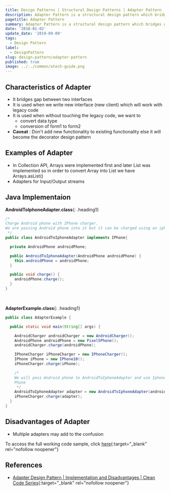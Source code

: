 ```yaml
---
title: Design Patterns | Structural Design Patterns | Adapter Pattern
description: Adapter Pattern is a structural design pattern which bridges gap between two interfaces. It is used when we write new interface (new client) which will work with legacy code keeping in mind we don't end up adding new functionality to existing functionality.
pagetitle: Adapter Pattern
summary: Adapter Pattern is a structural design pattern which bridges gap between two interfaces.
date: '2018-01-02'
update_date: '2019-09-09'
tags:
  - Design Pattern
label:
  - DesignPattern
slug: design-pattern/adapter-pattern
published: true
image: ../../common/atech-guide.png
---
```


## Characteristics of Adapter 
- It bridges gap between two interfaces
- It is used when we write new interface (new client) which will work with legacy code
- It is used when without touching the legacy code, we want to
  - convert data type
  - conversion of form1 to form2
- **Caveat** : Don't add new functionality to existing functionality else it will become the decorator design pattern

## Examples of Adapter
- In Collection API, Arrays were implemented first and later List was implemented so in order to convert Array into List we have Arrays.asList()
- Adapters for Input/Output streams

## Java Implementaion

**AndroidToIphoneAdapter.class**{: .heading1}  

```java
/*
Charge Android phone with IPhone charger.
We are passing Android phone into it but it can be charged using an iphone charger.
 */
public class AndroidToIphoneAdapter implements IPhone{

  private AndroidPhone androidPhone;

  public AndroidToIphoneAdapter(AndroidPhone androidPhone) {
    this.androidPhone = androidPhone;
  }

  public void charge() {
    androidPhone.charge();
  }
}

```

<br/>

**AdapterExample.class**{: .heading1}  

```java
public class AdapterExample {

  public static void main(String[] args) {

    AndroidCharger androidCharger = new AndroidCharger();
    AndroidPhone androidPhone = new Pixel5Phone();
    androidCharger.charge(androidPhone);

    IPhoneCharger iPhoneCharger = new IPhoneCharger();
    IPhone iPhone = new IPhone10();
    iPhoneCharger.charge(iPhone);

    /*
    We will pass Android phone to AndroidToIphoneAdapter and use Iphone Charger to charge Android
    Phone
     */
    AndroidToIphoneAdapter adapter = new AndroidToIphoneAdapter(androidPhone);
    iPhoneCharger.charge(adapter);
  }
}
```

## Disadvantages of Adapter
- Multiple adapters may add to the confusion

To access the full working code sample, click [here](https://github.com/atechguide/designpattern-blog/tree/master/structural/src/main/java/adapter "Adapter"){:target="_blank" rel="nofollow noopener"}

## References
- [Adapter Design Pattern | Implementation and Disadvantages | Clean Code Series](https://www.youtube.com/watch?v=hbXHzweWKMU){:target="_blank" rel="nofollow noopener"}